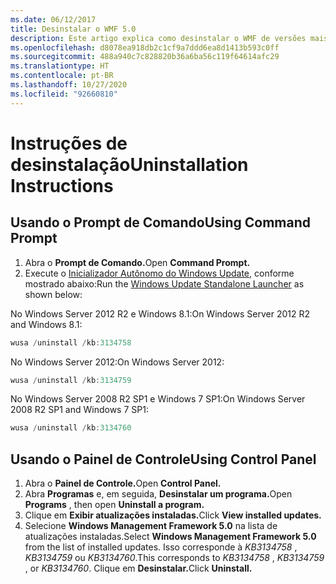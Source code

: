 ```yaml
---
ms.date: 06/12/2017
title: Desinstalar o WMF 5.0
description: Este artigo explica como desinstalar o WMF de versões mais antigas do Windows.
ms.openlocfilehash: d8078ea918db2c1cf9a7ddd6ea8d1413b593c0ff
ms.sourcegitcommit: 488a940c7c828820b36a6ba56c119f64614afc29
ms.translationtype: HT
ms.contentlocale: pt-BR
ms.lasthandoff: 10/27/2020
ms.locfileid: "92660810"
---
```

# <a name="uninstallation-instructions"></a><span data-ttu-id="84047-103">Instruções de desinstalação</span><span class="sxs-lookup"><span data-stu-id="84047-103">Uninstallation Instructions</span></span>

## <a name="using-command-prompt"></a><span data-ttu-id="84047-104">Usando o Prompt de Comando</span><span class="sxs-lookup"><span data-stu-id="84047-104">Using Command Prompt</span></span>

1. <span data-ttu-id="84047-105">Abra o **Prompt de Comando.**</span><span class="sxs-lookup"><span data-stu-id="84047-105">Open **Command Prompt.**</span></span>
2. <span data-ttu-id="84047-106">Execute o [Inicializador Autônomo do Windows Update](https://support.microsoft.com/kb/934307), conforme mostrado abaixo:</span><span class="sxs-lookup"><span data-stu-id="84047-106">Run the [Windows Update Standalone Launcher](https://support.microsoft.com/kb/934307) as shown below:</span></span>

<span data-ttu-id="84047-107">No Windows Server 2012 R2 e Windows 8.1:</span><span class="sxs-lookup"><span data-stu-id="84047-107">On Windows Server 2012 R2 and Windows 8.1:</span></span>

```powershell
wusa /uninstall /kb:3134758
```

<span data-ttu-id="84047-108">No Windows Server 2012:</span><span class="sxs-lookup"><span data-stu-id="84047-108">On Windows Server 2012:</span></span>

```powershell
wusa /uninstall /kb:3134759
```

<span data-ttu-id="84047-109">No Windows Server 2008 R2 SP1 e Windows 7 SP1:</span><span class="sxs-lookup"><span data-stu-id="84047-109">On Windows Server 2008 R2 SP1 and Windows 7 SP1:</span></span>

```powershell
wusa /uninstall /kb:3134760
```

## <a name="using-control-panel"></a><span data-ttu-id="84047-110">Usando o Painel de Controle</span><span class="sxs-lookup"><span data-stu-id="84047-110">Using Control Panel</span></span>

1. <span data-ttu-id="84047-111">Abra o **Painel de Controle.**</span><span class="sxs-lookup"><span data-stu-id="84047-111">Open **Control Panel.**</span></span>
2. <span data-ttu-id="84047-112">Abra **Programas** e, em seguida, **Desinstalar um programa.**</span><span class="sxs-lookup"><span data-stu-id="84047-112">Open **Programs** , then open **Uninstall a program.**</span></span>
3. <span data-ttu-id="84047-113">Clique em **Exibir atualizações instaladas.**</span><span class="sxs-lookup"><span data-stu-id="84047-113">Click **View installed updates.**</span></span>
4. <span data-ttu-id="84047-114">Selecione **Windows Management Framework 5.0** na lista de atualizações instaladas.</span><span class="sxs-lookup"><span data-stu-id="84047-114">Select **Windows Management Framework 5.0** from the list of installed updates.</span></span> <span data-ttu-id="84047-115">Isso corresponde à *KB3134758* , *KB3134759* ou *KB3134760*.</span><span class="sxs-lookup"><span data-stu-id="84047-115">This corresponds to *KB3134758* , *KB3134759* , or *KB3134760*.</span></span> <span data-ttu-id="84047-116">Clique em **Desinstalar.**</span><span class="sxs-lookup"><span data-stu-id="84047-116">Click **Uninstall.**</span></span>
